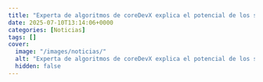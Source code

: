 ```yaml
---
title: "Experta de algoritmos de coreDevX explica el potencial de los simuladores cuánticos que ya se están probando en industrias en Chile"
date: 2025-07-10T13:14:06+0000
categories: [Noticias]
tags: []
cover:
  image: "/images/noticias/"
  alt: "Experta de algoritmos de coreDevX explica el potencial de los simuladores cuánticos que ya se están probando en industrias en Chile"
  hidden: false
---
```



